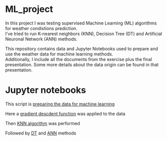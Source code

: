 # ML_project
In this project I was testing supervised Machine Learning (ML) algorithms for weather condistions prediction.  
I've tried to run K-nearest neighbors (KNN), Decision Tree (DT) and Artificial Neuronal Network (ANN) methods.

This repository contains data and Jupyter Notebooks used to prepare and use the weather data for machine learning methods.  
Additionally, I include all the documents from the exercise plus the final presentation.
Some more details about the data origin can be found in that presentation.

# Jupyter notebooks

This script is [preparing the data for machine learning](Exercise_1.2_JKG)  

Here a [gradient descdent function](Exercise_1.3_JKG) was applied to the data  

Then [KNN algorithm](Exercise_1.4_JKG) was performed  

Followed by [DT](Exercise_1.5_DT_JKG) and [ANN](Exercise_1.5_ANN_JKG) methods  

